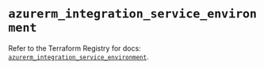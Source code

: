 # `azurerm_integration_service_environment`

Refer to the Terraform Registry for docs: [`azurerm_integration_service_environment`](https://registry.terraform.io/providers/hashicorp/azurerm/3.113.0/docs/resources/integration_service_environment).
